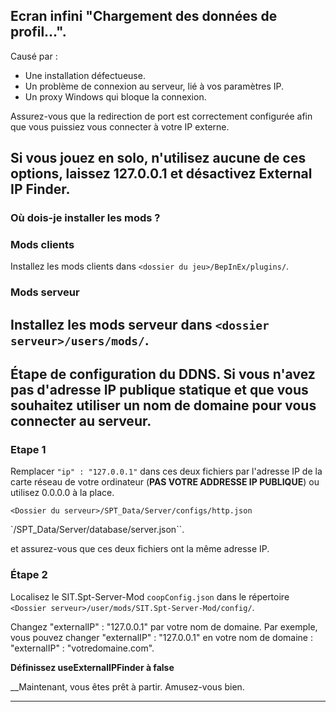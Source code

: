 ## Ecran infini "Chargement des données de profil...".

Causé par :
- Une installation défectueuse.
- Un problème de connexion au serveur, lié à vos paramètres IP.
- Un proxy Windows qui bloque la connexion.

Assurez-vous que la redirection de port est correctement configurée afin que vous puissiez vous connecter à votre IP externe.

Si vous jouez en solo, n'utilisez aucune de ces options, laissez 127.0.0.1 et désactivez External IP Finder.
---

### Où dois-je installer les mods ?

### Mods clients
Installez les mods clients dans `<dossier du jeu>/BepInEx/plugins/`.

### Mods serveur
Installez les mods serveur dans `<dossier serveur>/users/mods/`.
---

## Étape de configuration du DDNS. Si vous n'avez pas d'adresse IP publique statique et que vous souhaitez utiliser un nom de domaine pour vous connecter au serveur.

### Etape 1
Remplacer `"ip" : "127.0.0.1"` dans ces deux fichiers par l'adresse IP de la carte réseau de votre ordinateur (__PAS VOTRE ADDRESSE IP PUBLIQUE__) 
ou utilisez 0.0.0.0 à la place.

`<Dossier du serveur>/SPT_Data/Server/configs/http.json`

`<Dossier serveur>/SPT_Data/Server/database/server.json``.

et assurez-vous que ces deux fichiers ont la même adresse IP.

### Étape 2
Localisez le SIT.Spt-Server-Mod `coopConfig.json` dans le répertoire `<Dossier serveur>/user/mods/SIT.Spt-Server-Mod/config/`.

Changez "externalIP" : "127.0.0.1" par votre nom de domaine. Par exemple, vous pouvez changer "externalIP" : "127.0.0.1" en votre nom de domaine : "externalIP" : "votredomaine.com".

__Définissez useExternalIPFinder à false__

__Maintenant, vous êtes prêt à partir. Amusez-vous bien.

---
